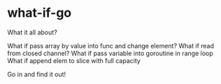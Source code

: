 # what-if-go

What it all about?

What if pass array by value into func and change element?
What if read from closed channel?
What if pass variable into goroutine in range loop
What if append elem to slice with full capacity

Go in and find it out!